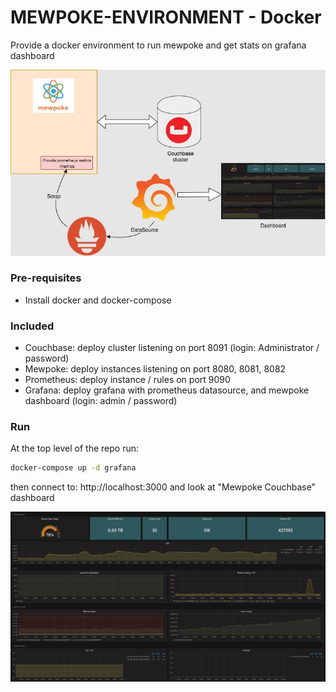 # MEWPOKE-ENVIRONMENT - Docker

Provide a docker environment to run mewpoke and get stats on grafana dashboard

<p align="center">
  <img src="./img/architecture.jpg" alt="logo"/>
</p>

### Pre-requisites

- Install docker and docker-compose

### Included
- Couchbase: deploy cluster listening on port 8091 (login: Administrator / password)
- Mewpoke: deploy instances listening on port 8080, 8081, 8082 
- Prometheus: deploy instance / rules on port 9090
- Grafana: deploy grafana with prometheus datasource, and mewpoke dashboard (login: admin / password)

### Run
At the top level of the repo run:
```sh
docker-compose up -d grafana
```

then connect to:
http://localhost:3000 and look at "Mewpoke Couchbase" dashboard
<p align="center">
  <img src="./img/mewpoke_grafana_dashboard.png" alt="logo"/>
</p>

